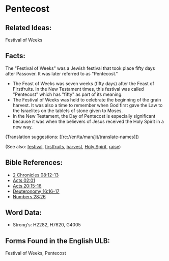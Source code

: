 # Pentecost

## Related Ideas:

Festival of Weeks


## Facts:

The "Festival of Weeks" was a Jewish festival that took place fifty days after Passover. It was later referred to as "Pentecost."

* The Feast of Weeks was seven weeks (fifty days) after the Feast of Firstfruits. In the New Testament times, this festival was called "Pentecost" which has "fifty" as part of its meaning.
* The Festival of Weeks was held to celebrate the beginning of the grain harvest. It was also a time to remember when God first gave the Law to the Israelites on the tablets of stone given to Moses.
* In the New Testament, the Day of Pentecost is especially significant because it was when the believers of Jesus received the Holy Spirit in a new way.

(Translation suggestions: [[rc://en/ta/man/jit/translate-names]])

(See also: [festival](../other/festival.md), [firstfruits](../other/firstfruit.md), [harvest](../other/harvest.md), [Holy Spirit](../kt/holyspirit.md), [raise](../other/raise.md))

## Bible References:

* [2 Chronicles 08:12-13](rc://en/tn/help/2ch/08/12)
* [Acts 02:01](rc://en/tn/help/act/02/01)
* [Acts 20:15-16](rc://en/tn/help/act/20/15)
* [Deuteronomy 16:16-17](rc://en/tn/help/deu/16/16)
* [Numbers 28:26](rc://en/tn/help/num/28/26)

## Word Data:

* Strong's: H2282, H7620, G4005

## Forms Found in the English ULB:

Festival of Weeks, Pentecost


